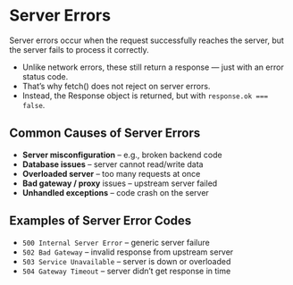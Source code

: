 # Server Errors

Server errors occur when the request successfully reaches the server, but the server fails to process it correctly.

- Unlike network errors, these still return a response — just with an error status code.
- That’s why fetch() does not reject on server errors.
- Instead, the Response object is returned, but with `response.ok === false`.

## Common Causes of Server Errors

- **Server misconfiguration** – e.g., broken backend code
- **Database issues** – server cannot read/write data
- **Overloaded server** – too many requests at once
- **Bad gateway / proxy** issues – upstream server failed
- **Unhandled exceptions** – code crash on the server

## Examples of Server Error Codes

- `500 Internal Server Error` – generic server failure
- `502 Bad Gateway` – invalid response from upstream server
- `503 Service Unavailable` – server is down or overloaded
- `504 Gateway Timeout` – server didn’t get response in time